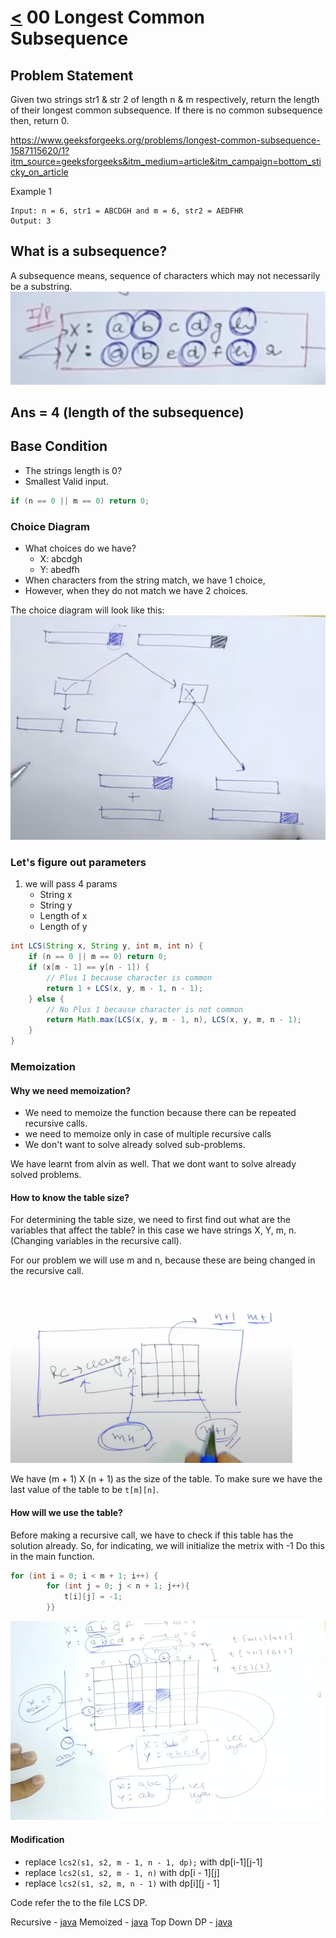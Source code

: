 # [<](../Readme.md) 00 Longest Common  Subsequence

## Problem Statement
Given two strings str1 & str 2 of length n & m respectively, 
return the length of their longest common subsequence. If there is no 
common subsequence then, return 0.

https://www.geeksforgeeks.org/problems/longest-common-subsequence-1587115620/1?itm_source=geeksforgeeks&itm_medium=article&itm_campaign=bottom_sticky_on_article

Example 1
```
Input: n = 6, str1 = ABCDGH and m = 6, str2 = AEDFHR
Output: 3
```


## What is a subsequence?

A subsequence means, sequence of characters which may not necessarily be a substring.
![img.png](img.png)
## Ans = 4 (length of the subsequence)

## Base Condition

- The strings length is 0?
- Smallest Valid input.

```java
if (n == 0 || m == 0) return 0;
```

### Choice Diagram

- What choices do we have?
  - X: abcdgh
  - Y: abedfh
- When characters from the string match, we have 1 choice,
- However, when they do not match we have 2 choices.

The choice diagram will look like this:
![img_1.png](img_1.png)

### Let's figure out parameters
1. we will pass 4 params
    - String x
    - String y
    - Length of x
    - Length of y

```java
int LCS(String x, String y, int m, int n) {
    if (n == 0 || m == 0) return 0;
    if (x[m - 1] == y[n - 1]) {
        // Plus 1 because character is common
        return 1 + LCS(x, y, m - 1, n - 1);
    } else {
        // No Plus 1 because character is not common
        return Math.max(LCS(x, y, m - 1, n), LCS(x, y, m, n - 1);
    }
}

```

### Memoization

#### Why we need memoization?

- We need to memoize the function because there can be repeated recursive calls.
- we need to memoize only in case of multiple recursive calls
- We don't want to solve already solved sub-problems.

We have learnt from alvin as well. That we dont want to solve already solved problems.

#### How to know the table size?

For determining the table size, we need to first find out what are the variables that affect the table?
in this case we have strings X, Y, m, n. (Changing variables in the recursive call).

For our problem we will use m and n, because these are being changed in the recursive call.

![img_2.png](img_2.png)

We have (m + 1) X (n + 1) as the size of the table.
To make sure we have the last value of the table to be `t[m][n]`.

#### How will we use the table?

Before making a recursive call, we have to check if this table has the solution already.
So, for indicating, we will initialize the metrix with -1
Do this in the main function.
```java
for (int i = 0; i < m + 1; i++) {
        for (int j = 0; j < n + 1; j++){
            t[i][j] = -1;
        }}
```
![img_3.png](img_3.png)

#### Modification
 - replace `lcs2(s1, s2, m - 1, n - 1, dp);` with dp[i-1][j-1]
 - replace `lcs2(s1, s2, m - 1, n)` with dp[i - 1][j]
 - replace `lcs2(s1, s2, m, n - 1)` with dp[i][j - 1]

Code refer the to the file LCS DP.

Recursive - [java](./src/LCS.java)
Memoized - [java](./src/LCSMemoized.java)
Top Down DP - [java](./src/LCSDP.java)
